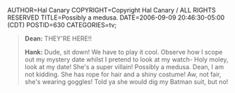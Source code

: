 AUTHOR=Hal Canary
COPYRIGHT=Copyright Hal Canary / ALL RIGHTS RESERVED
TITLE=Possibly a medusa.
DATE=2006-09-09 20:46:30-05:00 (CDT)
POSTID=630
CATEGORIES=tv;

> **Dean:** THEY'RE HERE!!
> 
> **Hank:** Dude, sit down! We have to play it cool. Observe how I scope out my mystery date whilst I pretend to look at my watch- Holy moley, look at my date! She's a super villain! Possibly a medusa. Dean, I am not kidding. She has rope for hair and a shiny costume! Aw, not fair, she's wearing goggles! Told ya she would dig my Batman suit, but no!
